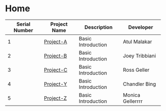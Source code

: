 # Home 
| Serial Number | Project Name | Description |Developer | 
| --- | --- | --- | --- |
| 1 | [Project-A](https://github.com/executable16/Home/tree/Project-A) | Basic Introduction | Atul Malakar |
| 2 | [Project-B](https://github.com/executable16/Home/tree/Project-B) | Basic Introduction | Joey Tribbiani |
| 3 | [Project-C](https://github.com/executable16/Home/tree/Project-C) | Basic Introduction | Ross Geller |
| 4 | [Project-Y](https://github.com/executable16/Home/tree/Project-Y) | Basic Introduction | Chandler Bing |
| 5 | [Project-Z](https://github.com/executable16/Home/tree/Project-Z) | Basic Introduction | Monica Gellerrrr |
